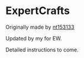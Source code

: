 # ExpertCrafts
 
Originally made by [nt153133](https://github.com/nt153133)

Updated by my for EW.

Detailed instructions to come.


